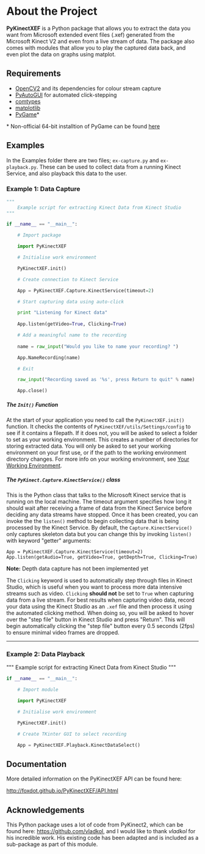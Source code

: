 About the Project
=================

**PyKinectXEF** is a Python package that allows you to extract the data you want from Microsoft extended event files (.xef) generated from the Microsoft Kinect V2 and even from a live stream of data. The package also comes with modules that allow you to play the captured data back, and even plot the data on graphs using matplot.

 
Requirements
------------

- [OpenCV2](https://opencv-python-tutroals.readthedocs.org/en/latest/py_tutorials/py_setup/py_setup_in_windows/py_setup_in_windows.html#install-opencv-python-in-windows) and its dependencies for colour stream capture
- [PyAutoGUI](https://pyautogui.readthedocs.org/en/latest/) for automated click-stepping
- [comtypes](https://pypi.python.org/pypi/comtypes)
- [matplotlib](https://pypi.python.org/pypi/matplotlib/1.5.1)
- [PyGame](http://pygame.org/hifi.html)*

\* Non-official 64-bit installtion of PyGame can be found [here](http://www.lfd.uci.edu/~gohlke/pythonlibs/#pygame)

Examples
--------

In the Examples folder there are two files; `ex-capture.py` and `ex-playback.py`. These can be used to collect data from a running Kinect Service, and also playback this data to the user.

### Example 1: Data Capture

```Python
"""
    Example script for extracting Kinect Data from Kinect Studio
"""

if __name__ == "__main__":

    # Import package

    import PyKinectXEF

    # Initialise work environment

    PyKinectXEF.init()

    # Create connection to Kinect Service

    App = PyKinectXEF.Capture.KinectService(timeout=2)

    # Start capturing data using auto-click

    print "Listening for Kinect data"
    
    App.listen(getVideo=True, Clicking=True)

    # Add a meaningful name to the recording
    
    name = raw_input("Would you like to name your recording? ")

    App.NameRecording(name)

    # Exit

    raw_input("Recording saved as '%s', press Return to quit" % name)

    App.close()
```
##### The `Init()` Function 

At the start of your application you need to call the `PyKinectXEF.init()` function. It checks the contents of `PyKinectXEF/utils/Settings/config` to see if it contains a filepath. If it does not, you will be asked to select a folder to set as your working environment. This creates a number of directories for storing extracted data. You will only be asked to set  your working environment on your first use, or if the path to the working environment directory changes. For more info on your working environment, see [Your Working Environment](http://foxdot.github.io/PyKinectXEF/API.html).

##### The `PyKinect.Capture.KinectService()` class

This is the Python class that talks to the Microsoft Kinect service that is running on the local machine. The timeout argument specifies how long it should wait after receiving a frame of data from the Kinect Service before deciding any data streams have stopped. Once it has been created, you can invoke the the `listen()` method to begin collecting data that is being processed by the Kinect Service. By default, the `Capture.KinectService()` only captures skeleton data but you can change this by invoking `listen()` with keyword "getter" arguments:

	App = PyKinectXEF.Capture.KinectService(timeout=2)
	App.listen(getAudio=True, getVideo=True, getDepth=True, Clicking=True)

**Note:** Depth data capture has not been implemented yet

The `Clicking` keyword is used to automatically step through files in Kinect Studio, which is useful when you want to process more data intensive streams such as video. `Clicking` **should not** be set to `True` when capturing data from a live stream. For best results when capturing video data, record your data using the Kinect Studio as an `.xef` file and then process it using the automated clicking method. When doing so, you will be asked to hover over the "step file" button in Kinect Studio and press "Return". This will begin automatically clicking the "step file" button every 0.5 seconds (2fps) to ensure minimal video frames are dropped.  
 
---

### Example 2: Data Playback

"""
    Example script for extracting Kinect Data from Kinect Studio
"""

```Python
if __name__ == "__main__":

    # Import module

    import PyKinectXEF

    # Initialise work environment

    PyKinectXEF.init()

    # Create TKinter GUI to select recording

    App = PyKinectXEF.Playback.KinectDataSelect()
```


Documentation
-------------

More detailed information on the PyKinectXEF API can be found here:

http://foxdot.github.io/PyKinectXEF/API.html 

Acknowledgements
----------------

This Python package uses a lot of code from PyKinect2, which can be found here: https://github.com/vladkol, and I would like to thank *vladkol* for his incredible work. His existing code has been adapted and is included as a sub-package as part of this module.
